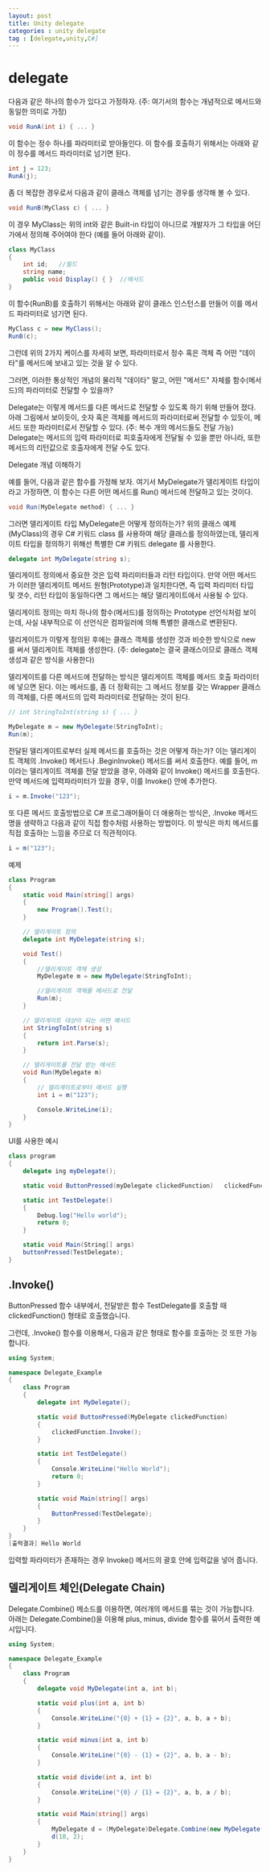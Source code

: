 ```yaml
---
layout: post
title: Unity delegate
categories : unity delegate
tag : [delegate,unity,C#]
---
```


# delegate
다음과 같은 하나의 함수가 있다고 가정하자.
(주: 여기서의 함수는 개념적으로 메서드와 동일한 의미로 가정)   

```c#
void RunA(int i) { ... }
```   

이 함수는 정수 하나를 파라미터로 받아들인다. 이 함수를 호출하기 위해서는 아래와 같이 정수를 메서드 파라미터로 넘기면 된다.   

```c#  
int j = 123;
RunA(j);
```   

좀 더 복잡한 경우로서 다음과 같이 클래스 객체를 넘기는 경우를 생각해 볼 수 있다.   

```c#
void RunB(MyClass c) { ... }
```   


이 경우 MyClass는 위의 int와 같은 Built-in 타입이 아니므로 개발자가 그 타입을 어딘가에서 정의해 주어여야 한다 (예를 들어 아래와 같이).   

```c#
class MyClass
{
    int id;   //필드
    string name;       
    public void Display() { }  //메서드
}
```   


이 함수(RunB)를 호출하기 위해서는 아래와 같이 클래스 인스턴스를 만들어 이를 메서드 파라미터로 넘기면 된다.

```c#
MyClass c = new MyClass();
RunB(c);
```   

그런데 위의 2가지 케이스를 자세히 보면, 파라미터로서 정수 혹은 객체 즉 어떤 "데이타"를 메서드에 보내고 있는 것을 알 수 있다.

그러면, 이러한 통상적인 개념의 물리적 "데이타" 말고, 어떤 "메서드" 자체를 함수(메서드)의 파라미터로 전달할 수 있을까?


Delegate는 이렇게 메서드를 다른 메서드로 전달할 수 있도록 하기 위해 만들어 졌다. 아래 그림에서 보이듯이, 숫자 혹은 객체를 메서드의 파라미터로써 전달할 수 있듯이, 메서드 또한 파라미터로서 전달할 수 있다. (주: 복수 개의 메서드들도 전달 가능) Delegate는 메서드의 입력 파라미터로 피호출자에게 전달될 수 있을 뿐만 아니라, 또한 메서드의 리턴값으로 호출자에게 전달 수도 있다.   


Delegate 개념 이해하기

예를 들어, 다음과 같은 함수를 가정해 보자. 여기서 MyDelegate가 델리게이트 타입이라고 가정하면, 이 함수는 다른 어떤 메서드를 Run() 메서드에 전달하고 있는 것이다.   

```c#   
void Run(MyDelegate method) { ... }
```   

그러면 델리게이트 타입 MyDelegate은 어떻게 정의하는가? 위의 클래스 예제(MyClass)의 경우 C# 키워드 class 를 사용하여 해당 클래스를 정의하였는데, 델리게이트 타입을 정의하기 위해선 특별한 C# 키워드 delegate 를 사용한다.   

```c#   
delegate int MyDelegate(string s);
```    

델리게이트 정의에서 중요한 것은 입력 파리미터들과 리턴 타입이다. 만약 어떤 메서드가 이러한 델리게이트 메서드 원형(Prototype)과 일치한다면, 즉 입력 파리미터 타입 및 갯수, 리턴 타입이 동일하다면 그 메서드는 해당 델리게이트에서 사용될 수 있다.

델리게이트 정의는 마치 하나의 함수(메서드)를 정의하는 Prototype 선언식처럼 보이는데, 사실 내부적으로 이 선언식은 컴파일러에 의해 특별한 클래스로 변환된다.


델리게이트가 이렇게 정의된 후에는 클래스 객체를 생성한 것과 비슷한 방식으로 new를 써서 델리게이트 객체를 생성한다.
(주: delegate는 결국 클래스이므로 클래스 객체 생성과 같은 방식을 사용한다)

델리게이트를 다른 메서드에 전달하는 방식은 델리게이트 객체를 메서드 호출 파라미터에 넣으면 된다. 이는 메서드를, 좀 더 정확히는 그 메서드 정보를 갖는 Wrapper 클래스의 객체를, 다른 메서드의 입력 파라미터로 전달하는 것이 된다.   

```c#
// int StringToInt(string s) { ... }

MyDelegate m = new MyDelegate(StringToInt);
Run(m);
```
전달된 델리게이트로부터 실제 메서드를 호출하는 것은 어떻게 하는가? 이는 델리게이트 객체의 .Invoke() 메서드나 .BeginInvoke() 메서드를 써서 호출한다. 예를 들어, m 이라는 델리게이트 객체를 전달 받았을 경우, 아래와 같이 Invoke() 메서드를 호출한다. 만약 메서드에 입력파라미터가 있을 경우, 이를 Invoke() 안에 추가한다.   


```c#
i = m.Invoke("123");
```   

또 다른 메서드 호출방법으로 C# 프로그래머들이 더 애용하는 방식은, .Invoke 메서드명을 생략하고 다음과 같이 직접 함수처럼 사용하는 방법이다. 이 방식은 마치 메서드를 직접 호출하는 느낌을 주므로 더 직관적이다.
```c#   
i = m("123");
   ```   

예제
```c#   
class Program
{
    static void Main(string[] args)
    {
        new Program().Test();
    }

    // 델리게이트 정의
    delegate int MyDelegate(string s);

    void Test()
    {
        //델리게이트 객체 생성
        MyDelegate m = new MyDelegate(StringToInt);

        //델리게이트 객체를 메서드로 전달
        Run(m);
    }

    // 델리게이트 대상이 되는 어떤 메서드
    int StringToInt(string s)
    {
        return int.Parse(s);
    }

    // 델리게이트를 전달 받는 메서드
    void Run(MyDelegate m)
    {
        // 델리게이트로부터 메서드 실행
        int i = m("123");

        Console.WriteLine(i);
    }
}
```
UI를 사용한 예시
```c#
class program
{
    delegate ing myDelegate();

    static void ButtonPressed(myDelegate clickedFunction)   clickedFunction;

    static int TestDelegate()
    {
        Debug.log("Hello world");
        return 0;
    }

    static void Main(String[] args)
    buttonPressed(TestDelegate);
}
```

##  .Invoke()
ButtonPressed 함수 내부에서, 전달받은 함수 TestDelegate를 호출할 때 clickedFunction() 형태로 호출했습니다.

그런데, .Invoke() 함수를 이용해서, 다음과 같은 형태로 함수를 호출하는 것 또한 가능합니다.

```c#
using System;

namespace Delegate_Example
{
    class Program
    {
        delegate int MyDelegate();

        static void ButtonPressed(MyDelegate clickedFunction)
        {
            clickedFunction.Invoke();
        }

        static int TestDelegate()
        {
            Console.WriteLine("Hello World");
            return 0;
        }

        static void Main(string[] args)
        {
            ButtonPressed(TestDelegate);
        }
    }
}
[출력결과] Hello World
```

입력할 파라미터가 존재하는 경우 Invoke() 메서드의 괄호 안에 입력값을 넣어 줍니다. 

## 델리게이트 체인(Delegate Chain)   

Delegate.Combine() 메소드를 이용하면, 여러개의 메서드를 묶는 것이 가능합니다. 아래는 Delegate.Combine()을 이용해 plus, minus, divide 함수를 묶어서 출력한 예시입니다.
   
```c#   
using System;

namespace Delegate_Example
{
    class Program
    {
        delegate void MyDelegate(int a, int b);

        static void plus(int a, int b)
        {
            Console.WriteLine("{0} + {1} = {2}", a, b, a + b);
        }

        static void minus(int a, int b)
        {
            Console.WriteLine("{0} - {1} = {2}", a, b, a - b);
        }

        static void divide(int a, int b)
        {
            Console.WriteLine("{0} / {1} = {2}", a, b, a / b);
        }

        static void Main(string[] args)
        {
            MyDelegate d = (MyDelegate)Delegate.Combine(new MyDelegate(plus), new MyDelegate(minus), new MyDelegate(divide));
            d(10, 2);
        }
    }
}
```